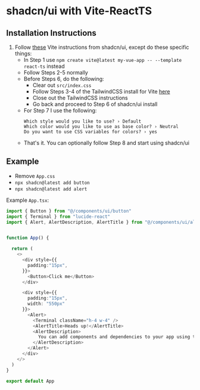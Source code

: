 # shadcn/ui with Vite-ReactTS

## Installation Instructions

1. Follow [these](https://ui.shadcn.com/docs/installation/vite) Vite instructions from shadcn/ui, except do these specific things:
   - In Step 1 use `npm create vite@latest my-vue-app -- --template react-ts` instead
   - Follow Steps 2-5 normally
   - Before Steps 6, do the following:
     - Clear out `src/index.css`
     - Follow Steps 3-4 of the TailwindCSS install for Vite [here](https://tailwindcss.com/docs/guides/vite)
     - Close out the TailwindCSS instructions
     - Go back and proceed to Step 6 of shadcn/ui install
   - For Step 7 I use the following:
      ```
      Which style would you like to use? › Default
      Which color would you like to use as base color? › Neutral
      Do you want to use CSS variables for colors? › yes
      ```
   - That's it. You can optionally follow Step 8 and start using shadcn/ui

## Example

- Remove `App.css`
- `npx shadcn@latest add button`
- `npx shadcn@latest add alert`

Example `App.tsx`:

```typescript
import { Button } from "@/components/ui/button"
import { Terminal } from "lucide-react"
import { Alert, AlertDescription, AlertTitle } from "@/components/ui/alert"


function App() {

  return (
    <>
      <div style={{
        padding:"15px",
      }}>
        <Button>Click me</Button>
      </div>

      <div style={{
        padding:"15px",
        width: "550px"
      }}>
        <Alert>
          <Terminal className="h-4 w-4" />
          <AlertTitle>Heads up!</AlertTitle>
          <AlertDescription>
            You can add components and dependencies to your app using the cli.
          </AlertDescription>
        </Alert>
      </div>
    </>
  )
}

export default App
```
